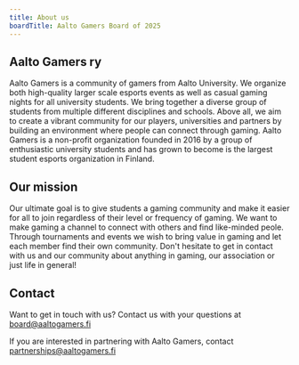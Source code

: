 ```yaml
---
title: About us
boardTitle: Aalto Gamers Board of 2025
---
```

## Aalto Gamers ry

Aalto Gamers is a community of gamers from Aalto University. We organize both high-quality larger scale esports events as well as casual gaming nights for all university students. We bring together a diverse group of students from multiple different disciplines and schools. Above all, we aim to create a vibrant community for our players, universities and partners by building an environment where people can connect through gaming. Aalto Gamers is a non-profit organization founded in 2016 by a group of enthusiastic university students and has grown to become is the largest student esports organization in Finland.

## Our mission

Our ultimate goal is to give students a gaming community and make it easier for all to join regardless of their level or frequency of gaming. We want to make gaming a channel to connect with others and find like-minded peole. Through tournaments and events we wish to bring value in gaming and let each member find their own community. Don't hesitate to get in contact with us and our community about anything in gaming, our association or just life in general!

## Contact

Want to get in touch with us? Contact us with your questions at \
[board@aaltogamers.fi](mailto:board@aaltogamers.fi)

If you are interested in partnering with Aalto Gamers, contact \
[partnerships@aaltogamers.fi](#)
